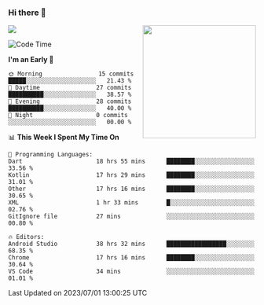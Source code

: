 ### Hi there 👋

![](https://metrics.lecoq.io/itaowu?template=classic&config.timezone=Asia%2FShanghai)
<img align='right' src="https://media.giphy.com/media/M9gbBd9nbDrOTu1Mqx/giphy.gif" width="230">

<!--START_SECTION:waka-->
![Code Time](http://img.shields.io/badge/Code%20Time-171%20hrs%2020%20mins-blue)

**I'm an Early 🐤** 

```text
🌞 Morning                15 commits          █████░░░░░░░░░░░░░░░░░░░░   21.43 % 
🌆 Daytime                27 commits          ██████████░░░░░░░░░░░░░░░   38.57 % 
🌃 Evening                28 commits          ██████████░░░░░░░░░░░░░░░   40.00 % 
🌙 Night                  0 commits           ░░░░░░░░░░░░░░░░░░░░░░░░░   00.00 % 
```


📊 **This Week I Spent My Time On** 

```text
💬 Programming Languages: 
Dart                     18 hrs 55 mins      ████████░░░░░░░░░░░░░░░░░   33.56 % 
Kotlin                   17 hrs 29 mins      ████████░░░░░░░░░░░░░░░░░   31.01 % 
Other                    17 hrs 16 mins      ████████░░░░░░░░░░░░░░░░░   30.65 % 
XML                      1 hr 33 mins        █░░░░░░░░░░░░░░░░░░░░░░░░   02.76 % 
GitIgnore file           27 mins             ░░░░░░░░░░░░░░░░░░░░░░░░░   00.80 % 

🔥 Editors: 
Android Studio           38 hrs 32 mins      █████████████████░░░░░░░░   68.35 % 
Chrome                   17 hrs 16 mins      ████████░░░░░░░░░░░░░░░░░   30.64 % 
VS Code                  34 mins             ░░░░░░░░░░░░░░░░░░░░░░░░░   01.01 % 
```


 Last Updated on 2023/07/01 13:00:25 UTC
<!--END_SECTION:waka-->

<!--
**itaowu/itaowu** is a ✨ _special_ ✨ repository because its `README.md` (this file) appears on your GitHub profile.

Here are some ideas to get you started:

- 🔭 I’m currently working on ...
- 🌱 I’m currently learning ...
- 👯 I’m looking to collaborate on ...
- 🤔 I’m looking for help with ...
- 💬 Ask me about ...
- 📫 How to reach me: ...
- 😄 Pronouns: ...
- ⚡ Fun fact: ...
-->
